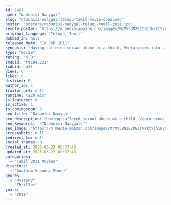 ```yaml
---
id: 1461
name: "Nadunisi Naaygal"
slug: "nadunisi-naaygal-telugu-tamil-movie-download"
poster: "posters/nadunisi-naaygal-telugu-tamil-2011.jpg"
remote_poster: "https://m.media-amazon.com/images/M/MV5BN2E2OGIzNzktYjhiNy00YWM4LThkZmItNDhiZGU5ZmE0YjkyXkEyXkFqcGdeQXVyMTEzNzg0Mjkx._V1_SX300.jpg"
original_language: "Telugu, Tamil"
dubbed_in: null
released_date: "18 Feb 2011"
synopsis: "Having suffered sexual abuse as a child, Veera grows into a Psycho obsessed with sex and kills for pleasure."
type: "movie"
rating: "4.8"
imdbid: "tt1843221"
tmdbid: null
views: 0
likes: 0
dislikes: 0
author_id: 1
trailer_url: null
runtime: "120 min"
is_featured: 0
is_active: 1
is_comingsoon: 0
seo_title: "Nadunisi Naaygal"
seo_description: "Having suffered sexual abuse as a child, Veera grows into a Psycho obsessed with sex and kills for pleasure."
seo_keywords: "\"Nadunisi Naaygal\""
seo_image: "https://m.media-amazon.com/images/M/MV5BN2E2OGIzNzktYjhiNy00YWM4LThkZmItNDhiZGU5ZmE0YjkyXkEyXkFqcGdeQXVyMTEzNzg0Mjkx._V1_SX300.jpg"
screenshots: null
redirect_to: null
social_shares: 0
created_at: 2025-03-22 08:37:48
updated_at: 2025-03-22 08:37:48
categories:
  - "Tamil 2011 Movies"
directors:
  - "Gautham Vasudev Menon"
genres:
  - "Mystery"
  - "Thriller"
years:
  - "2011"
---
```

